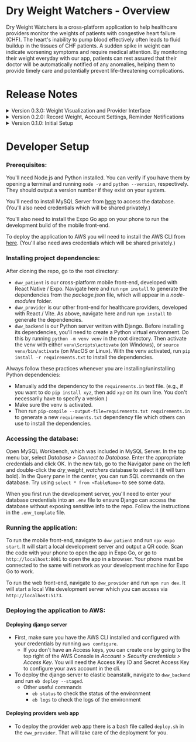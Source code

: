 # Dry Weight Watchers - Overview 

Dry Weight Watchers is a cross-platform application to help healthcare providers monitor the weights of patients with congestive heart failure (CHF). The heart's inability to pump blood effectively often leads to fluid buildup in the tissues of CHF patients. A sudden spike in weight can indicate worsening symptoms and require medical attention. By monitoring their weight everyday with our app, patients can rest assured that their doctor will be automatically notified of any anomalies, helping them to provide timely care and potentially prevent life-threatening complications. 


# Release Notes

<details>
  <summary>Version 0.3.0: Weight Visualization and Provider Interface </summary>
  
  ### Features
  #### For patients on the mobile interface: 
  - Patients can view a visualization of their weight record in one of two ways:
    - a line graph on a chart showing change over time
    - a calendar marking days with a successful weight record
  - Patients may click on any point or day in the dashboard screen to view the exact weight record, day, and notes associated with that day.
  - Patients may edit their account details in profile screen.
  - Patients may add notes to each day for personal use.
  #### For providers on the desktop interface: 
  - Providers have the same data visualizations available to the patient, but are able to view individual patient details within the patient details screen.
  - Provider may edit/change their account details.
  - Large UI overhaul to look more modern.

  ### Bug Fixes
  - Account email, first, and last name are recorded upon account deletion instead of total deletion.
  - Reminders now make a little noise.
  - User sessions are correctly deleted routinely from database.

  ### Known Issues
  - Shareable ID input on mobile interface has autocorrect enabled.
  - Shareable ID is not marked as required unique.
  - Accounts screen contains a large number of account-related features. These features can likely be separated onto their own screens to reduce clutter.
  - Patient log-in has a 'forgot password' option, but that feature is not planned in scope of the project.
  - Patient log-in does not have an option to unhide password.
  - Patient details screen can theoretically overflow with same-day weight records if too many exist on the same day.
  - Patient home screen is functionally unnecessary. A mobile UI overhaul may remove it and default to Enter Data screen instead.
  - Many error messages are mainly coded in console messages, leaving little information feedback to the typical user.
  - Loading screens are only present in a few recent screens rather than universal/standardized.
  - Various typescript errors due to unstrictly typed functions. Does not impede functionality.
</details>

<details>
  <summary>Version 0.2.0: Record Weight, Account Settings, Reminder Notifications</summary>
  
  ### Features
  #### For patients on the mobile interface: 
  - Patients can record their weight to the database on the Enter Data screen.
  - Patients can see a list of providers associated with their account and choose to remove providers on the Provider List screen.
  - Patients may delete their account and all personal data associated with their account from the Accounts screen.
  - Patients can create daily reminders to assist them in routinely recording their weight. 
     - They can create, edit, and delete reminders in the Reminders screen.
     - Reminders can be customized to any time and specify which days of the week the reminder should occur.
  - Patients will be remembered with a token when they are logged in. If this token is still valid next app opening, they are automatically logged in.
  #### For providers on the desktop interface: 
  - Providers can see a dashboard containing information on all patients assigned to them.
  - Providers can delete their account and all personal data associated with their account.

  ### Bug Fixes
  - Fixed provider profile information being shown after logout.
  - Fixed patient signup allowing provider accounts to be created on mobile interface.

  ### Known Issues
  - Shareable ID input on mobile interface has autocorrect enabled.
  - Shareable ID is not marked as required unique.
  - Accounts screen contains a large number of account-related features. These features can likely be separated onto their own screens to reduce clutter.
  - The JWT access tokens are very short-lived. Functionally, if the access token is refreshed mid-operation and the operation fails, this could log out the patient and make it unclear whether the operation succeeded and confuse the patient.
  - Various typescript errors due to unstrictly typed functions. Does not impede functionality.
</details>

<details>
  <summary>Version 0.1.0: Initial Setup</summary>
  
  ### Features 
  #### For patients: 
  - Patient can create an account and login 
  - After login, the patient can see a basic dashboard with navigation to different placeholder pages for entering data, and viewing data. 
  - Patient can log out of their account
  - Patient can register their provider
  #### For providers: 
  - Providers can create an account and login 
  - After login, the provider can see a basic dashboard with navigation to different placeholder pages for viewing their dashboard, home, and profile
  - Provider can log out of their account

  ### Bug Fixes
  - (N/A)

  ### Known Issues
  - (none) 
</details>

# Developer Setup 

### Prerequisites: 

You'll need Node.js and Python installed. You can verify if you have them by opening a terminal and running `node -v` and `python --version`, respectively. They should output a version number if they exist on your system. 

You'll need to install MySQL Server from [here](https://dev.mysql.com/downloads/installer/) to access the database. (You'll also need credentials which will be shared privately.) 

You'll also need to install the Expo Go app on your phone to run the development build of the mobile front-end. 

To deploy the application to AWS you will need to install the AWS CLI from [here](https://docs.aws.amazon.com/cli/latest/userguide/getting-started-install.html). (You'll also need aws credentials which will be shared privately.)

### Installing project dependencies: 

After cloning the repo, go to the root directory: 
- `dww_patient` is our cross-platform mobile front-end, developed with React Native / Expo. Navigate here and run `npm install` to generate the dependencies from the *package.json* file, which will appear in a *node-modules* folder. 
- `dww_provider` is our other front-end for healthcare providers, developed with React / Vite. As above, navigate here and run `npm install` to generate the dependencies. 
- `dww_backend` is our Python server written with Django. Before installing its dependencies, you'll need to create a Python virtual environment. Do this by running `python -m venv venv` in the root directory. Then activate the venv with either `venv\Scripts\activate` (on Windows), or `source venv/bin/activate` (on MacOS or Linux). With the venv activated, run `pip install -r requirements.txt` to install the dependencies. 

Always follow these practices whenever you are installing/uninstalling Python dependencies: 
- Manually add the dependency to the `requirements.in` text file. (e.g., if you want to do `pip install xyz`, then add `xyz` on its own line. You don't necessarily have to specify a version.) 
- Make sure the venv is activated. 
- Then run `pip-compile --output-file=requirements.txt requirements.in` to generate a new `requirements.txt` dependency file which others can use to install the dependencies. 

### Accessing the database: 

Open MySQL Workbench, which was included in MySQL Server. In the top menu bar, select *Database > Connect to Database*. Enter the appropriate credentials and click OK. In the new tab, go to the Navigator pane on the left and double-click the *dry_weight_watchers* database to select it (it will turn bold). In the Query pane in the center, you can run SQL commands on the database. Try using `select * from <TableName>` to see some data. 

When you first run the development server, you'll need to enter your database credentials into an `.env` file to ensure Django can access the database without exposing sensitive info to the repo. Follow the instructions in the `.env_template` file. 

### Running the application: 

To run the mobile front-end, navigate to `dww_patient` and run `npx expo start`. It will start a local development server and output a QR code. Scan the code with your phone to open the app in Expo Go, or go to `http://localhost:8081` to open the app in a browser. Your phone must be connected to the same wifi network as your development machine for Expo Go to work. 

To run the web front-end, navigate to `dww_provider` and run `npm run dev`. It will start a local Vite development server which you can access via `http://localhost:5173`. 

### Deploying the application to AWS: 
#### Deploying django server
- First, make sure you have the AWS CLI installed and configured with your credentials by running `aws configure`. 
    - If you don't have an Access keys, you can create one by going to the top right of the AWS Console in *Account > Security credentials > Access Key*. You will need the Access Key ID and Secret Access Key to configure your aws account in the cli. 
- To deploy the django server to elastic beanstalk, navigate to `dww_backend` and run `eb deploy --staged`. 
    - Other useful commands
        -  `eb status` to check the status of the environment
        - `eb logs` to check the logs of the environment

#### Deploying providers web app
- To deploy the provider web app there is a bash file called `deploy.sh` in the `dww_provider`. That will take care of the deployment for you. 
 
